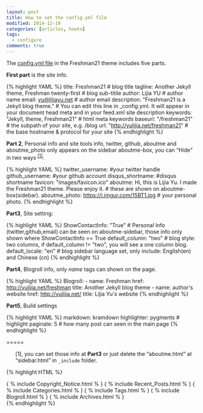 ```yaml
---
layout: post
title: How to set the config.yml file
modified: 2014-12-19
categories: [articles, howto]
tags: 
  - configure
comments: true
---
```


The [config.yml file](https://github.com/yulijia/freshman21/blob/master/_config.yml) in the Freshman21 theme includes five parts. 

**First part** is the site info.
<!--more-->

{% highlight YAML %}
title: Freshman21 # blog title
tagline: Another Jekyll theme, Freshman twenty-first # blog sub-titile
author: Lijia YU # author name
email: yu@lijiayu.net # author email
description: "Freshman21 is a Jekyll blog theme." # You can edit this line in _config.yml. It will appear in your document head meta and in 
your feed.xml site description
keywords: "Jekyll, theme, Freshman21" # html meta keywords
baseurl: "/freshman21" # the subpath of your site, e.g. /blog
url: "http://yulijia.net/freshman21" # the base hostname & protocol for your site
{% endhighlight %}

**Part 2**, Personal info and site tools info, twitter, github, aboutme and aboutme_photo only appears on the sidebar aboutme-box, you can <q>Hide</q> in two ways <sup>[[1]](#[1])</sup>:

{% highlight YAML %}
twitter_username: #your twitter handle  
github_username:  #your github account
disqus_shortname: #disqus shortname
favicon:     "images/favicon.ico"
aboutme: Hi, this is Lijia Yu. I made the Freshman21 theme. Please enjoy it. # these are shown on aboutme-box(sidebar).
aboutme_photo: https://i.imgur.com/15BT1.jpg # your personal photo.
{% endhighlight %}

**Part3**, Site setting:

{% highlight YAML %}
ShowContactInfo: "True" # Personal Info (twitter,github,email) can be seen on aboutme-sidebar, those info only shown where ShowContactInfo == True
default_column: "two" # blog style: two columns, if default_column != "two", you will see a one column blog.
default_locale: "en" # blog sidebar language set, only include: English(en) and Chinese (cn)
{% endhighlight %}


**Part4**, Blogroll info, only *name* tags can shown on the page.

{% highlight YAML %}
Blogroll:
      - name: Freshman
        href: http://yulijia.net/freshman
        title: Another Jekyll blog theme
      - name: author's website
        href: http://yulijia.net/
        title: Lijia Yu's website
{% endhighlight %}

**Part5**, Build settings

{% highlight YAML %}
markdown: kramdown
highlighter: pygments # highlight
paginate: 5  # how many post can seen in the main page
{% endhighlight %}

=====

<ul style='list-style-type:none;'> 
<li id="[1]"> [1], you can set those info at <strong>Part3</strong> or just delete the <q>aboutme.html</q> at <q>sidebar.html</q> in <code>_include</code> folder. </li>
</ul>

{% highlight HTML %}
<div class="col-sm-2">
  <!--{ % include Aboutme.html % }-->
   { % include Copyright_Notice.html % }
   { % include Recent_Posts.html % }
   { % include Categories.html % }
   { % include Tags.html % }
   { % include Blogroll.html % }
   { % include Archives.html % }
</div>                                                                                                      
{% endhighlight %} 


